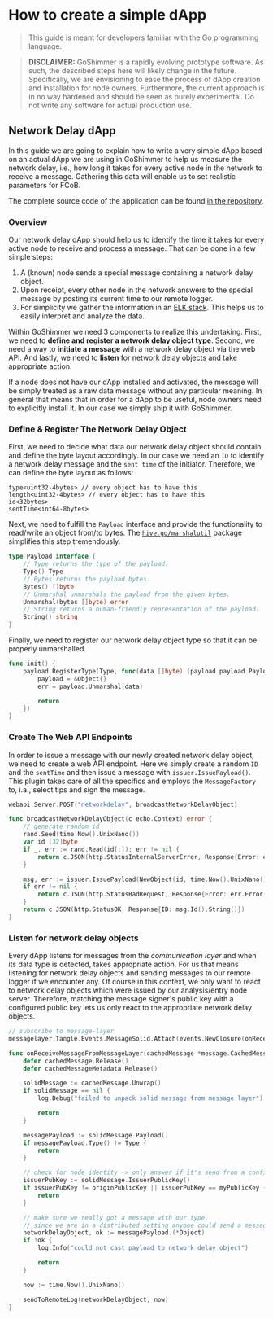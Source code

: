 
# How to create a simple dApp

> This guide is meant for developers familiar with the Go programming language.

> **DISCLAIMER:** GoShimmer is a rapidly evolving prototype software. As such, the described steps here will likely change in the future. Specifically, we are envisioning to ease the process of dApp creation and installation for node owners. Furthermore, the current approach is in no way hardened and should be seen as purely experimental. Do not write any software for actual production use.

## Network Delay dApp
In this guide we are going to explain how to write a very simple dApp based on an actual dApp we are using in GoShimmer to help us measure the network delay, i.e., how long it takes for every active node in the network to receive a message. Gathering this data will enable us to set realistic parameters for FCoB.

The complete source code of the application can be found [in the repository](https://github.com/iotaledger/goshimmer/tree/develop/dapps/networkdelay). 

### Overview
Our network delay dApp should help us to identify the time it takes for every active node to receive and process a message. That can be done in a few simple steps:
1. A (known) node sends a special message containing a network delay object.
2. Upon receipt, every other node in the network answers to the special message by posting its current time to our remote logger.
3. For simplicity we gather the information in an [ELK stack](https://www.elastic.co/what-is/elk-stack). This helps us to easily interpret and analyze the data.

Within GoShimmer we need 3 components to realize this undertaking. First, we need to **define and register a network delay object type**. Second, we need a way to **initiate a message** with a network delay object via the web API. And lastly, we need to **listen** for network delay objects and take appropriate action.

If a node does not have our dApp installed and activated, the message will be simply treated as a raw data message without any particular meaning. In general that means that in order for a dApp to be useful, node owners need to explicitly install it. In our case we simply ship it with GoShimmer.

### Define & Register The Network Delay Object
First, we need to decide what data our network delay object should contain and define the byte layout accordingly.
In our case we need an `ID` to identify a network delay message and the `sent time` of the initiator. 
Therefore, we can define the byte layout as follows:
```
type<uint32-4bytes> // every object has to have this
length<uint32-4bytes> // every object has to have this
id<32bytes>
sentTime<int64-8bytes>
```

Next, we need to fulfill the `Payload` interface and provide the functionality to read/write an object from/to bytes. The [`hive.go/marshalutil`](https://github.com/iotaledger/hive.go/tree/master/marshalutil) package simplifies this step tremendously.
```Go
type Payload interface {
	// Type returns the type of the payload.
	Type() Type
	// Bytes returns the payload bytes.
	Bytes() []byte
	// Unmarshal unmarshals the payload from the given bytes.
	Unmarshal(bytes []byte) error
	// String returns a human-friendly representation of the payload.
	String() string
}
```

Finally, we need to register our network delay object type so that it can be properly unmarshalled. 
```Go
func init() {
	payload.RegisterType(Type, func(data []byte) (payload payload.Payload, err error) {
		payload = &Object{}
		err = payload.Unmarshal(data)

		return
	})
}
```

### Create The Web API Endpoints
In order to issue a message with our newly created network delay object, we need to create a web API endpoint. Here we simply create a random `ID` and the `sentTime` and then issue a message with `issuer.IssuePayload()`. This plugin takes care of all the specifics and employs the `MessageFactory` to, i.a., select tips and sign the message.

```Go
webapi.Server.POST("networkdelay", broadcastNetworkDelayObject)

func broadcastNetworkDelayObject(c echo.Context) error {
	// generate random id
	rand.Seed(time.Now().UnixNano())
	var id [32]byte
	if _, err := rand.Read(id[:]); err != nil {
		return c.JSON(http.StatusInternalServerError, Response{Error: err.Error()})
	}

	msg, err := issuer.IssuePayload(NewObject(id, time.Now().UnixNano()))
	if err != nil {
		return c.JSON(http.StatusBadRequest, Response{Error: err.Error()})
	}
	return c.JSON(http.StatusOK, Response{ID: msg.Id().String()})
}
```


### Listen for network delay objects
Every dApp listens for messages from the *communication layer* and when its data type is detected, takes appropriate action. For us that means listening for network delay objects and sending messages to our remote logger if we encounter any. Of course in this context, we only want to react to network delay objects which were issued by our analysis/entry node server. Therefore, matching the message signer's public key with a configured public key lets us only react to the appropriate network delay objects.

```Go
// subscribe to message-layer
messagelayer.Tangle.Events.MessageSolid.Attach(events.NewClosure(onReceiveMessageFromMessageLayer))

func onReceiveMessageFromMessageLayer(cachedMessage *message.CachedMessage, cachedMessageMetadata *messageTangle.CachedMessageMetadata) {
	defer cachedMessage.Release()
	defer cachedMessageMetadata.Release()

	solidMessage := cachedMessage.Unwrap()
	if solidMessage == nil {
		log.Debug("failed to unpack solid message from message layer")

		return
	}

	messagePayload := solidMessage.Payload()
	if messagePayload.Type() != Type {
		return
	}

	// check for node identity -> only answer if it's send from a configured node
	issuerPubKey := solidMessage.IssuerPublicKey()
	if issuerPubKey != originPublicKey || issuerPubKey == myPublicKey {
		return
	}

	// make sure we really got a message with our type. 
	// since we are in a distributed setting anyone could send a message with our type id and put other data in it.
	networkDelayObject, ok := messagePayload.(*Object)
	if !ok {
		log.Info("could not cast payload to network delay object")

		return
	}

	now := time.Now().UnixNano()

	sendToRemoteLog(networkDelayObject, now)
}
```

 